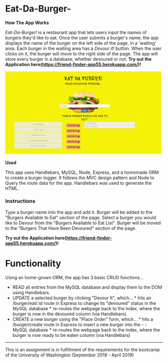 # Eat-Da-Burger-

**How The App Works**

*Eat-Da-Burger!* is a restaurant app that lets users input the names of burgers they'd like to eat. Once the user submits a burger's name, the app displays the name of the burger on the left side of the page, in a 'waiting' area. Each burger in the waiting area has a *Devour it!* button. When the user clicks on it, the burger will move to the right side of the page. The app will store every burger in a database, whether devoured or not. 
**Try out the Application here(https://friend-finder-app55.herokuapp.com/)!**

<img src="https://github.com/Heidijvr/Eat-Da-Burger-/blob/master/public/assets/img/EatDaBurger.png" alt Burger App Home Page>

**Used**

This app uses Handlebars, MySQL, Node, Express, and a homemade ORM to create a burger logger. It follows the MVC design pattern and Node to Query the route data for the app. Handlebars was used to generate the HTML.

### Instructions
Type a burger name into the app and add it.
Burger will be added to the "Burgers Available to Eat" section of the page.
Select a burger you would like to Devour from the "Burgers Available to Eat List".
Burger will be moved to the "Burgers That Have Been Devoured" section of the page.

**Try out the Application here(https://friend-finder-app55.herokuapp.com/)!**


# Functionality
Using an home-grown ORM, the app has 3 basic CRUD functions...

- READ all entries from the MySQL database and display them to the DOM using Handlebars.
- UPDATE a selected burger by clicking "Devour It", which... * hits an /burger/eat/:id route in Express to change its "devoured" status   in the MySQL database * re-routes the webpage back to the index, where the burger is now in the devoured column (via Handlebars).
- CREATE a new burger using the "Place Order" form, which... * hits a /burger/create route in Express to insert a new burger into the -  - MySQL database * re-routes the webpage back to the index, where the burger is now ready to be eaten column (via Handlebars)
---
This is an assignment is in fulfillment of the requirements for the bootcamp of the University of Washington (September 2018 - April 2019)
